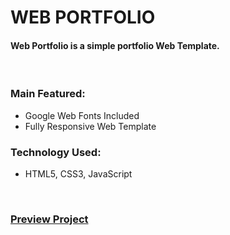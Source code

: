 # WEB PORTFOLIO
#### Web Portfolio is a simple portfolio Web Template.

<br />

### Main Featured:
* Google Web Fonts Included
* Fully Responsive Web Template

### Technology Used:
* HTML5, CSS3, JavaScript

<br />

### [Preview Project](https://wasek23.github.io/web-portfolio/)